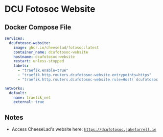 # DCU Fotosoc Website

## Docker Compose File

```yaml
services:
  dcufotosoc-website:
    image: ghcr.io/cheeselad/fotosoc:latest
    container_name: dcufotosoc-website
    hostname: dcufotosoc-website
    restart: unless-stopped
    labels:
      - "traefik.enable=true"
      - "traefik.http.routers.dcufotosoc-website.entrypoints=https"
      - "traefik.http.routers.dcufotosoc-website.rule=Host(`dcufotosoc.jakefarrell.ie`)"

networks:
  default:
    name: traefik_net
    external: true
```

## Notes

- Access CheeseLad's website here: [`https://dcufotosoc.jakefarrell.ie`](https://dcufotosoc.jakefarrell.ie)